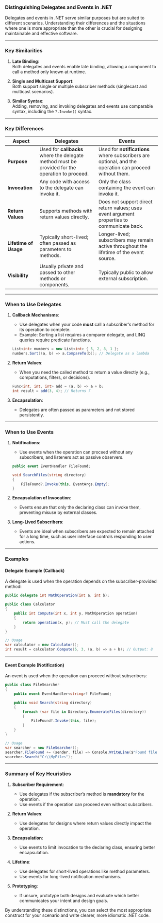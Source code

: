 ### **Distinguishing Delegates and Events in .NET**

Delegates and events in .NET serve similar purposes but are suited to different scenarios. Understanding their differences and the situations where one is more appropriate than the other is crucial for designing maintainable and effective software.

---

### **Key Similarities**
1. **Late Binding**:  
   Both delegates and events enable late binding, allowing a component to call a method only known at runtime.
   
2. **Single and Multicast Support**:  
   Both support single or multiple subscriber methods (singlecast and multicast scenarios).

3. **Similar Syntax**:  
   Adding, removing, and invoking delegates and events use comparable syntax, including the `?.Invoke()` syntax.

---

### **Key Differences**

| **Aspect**            | **Delegates**                                                                                   | **Events**                                                                                             |
| --------------------- | ----------------------------------------------------------------------------------------------- | ------------------------------------------------------------------------------------------------------ |
| **Purpose**           | Used for **callbacks** where the delegate method must be provided for the operation to proceed. | Used for **notifications** where subscribers are optional, and the operation can proceed without them. |
| **Invocation**        | Any code with access to the delegate can invoke it.                                             | Only the class containing the event can invoke it.                                                     |
| **Return Values**     | Supports methods with return values directly.                                                   | Does not support direct return values; uses event argument properties to communicate back.             |
| **Lifetime of Usage** | Typically short-lived; often passed as parameters to methods.                                   | Longer-lived; subscribers may remain active throughout the lifetime of the event source.               |
| **Visibility**        | Usually private and passed to other methods or components.                                      | Typically public to allow external subscription.                                                       |

---

### **When to Use Delegates**
1. **Callback Mechanisms**:  
   - Use delegates when your code **must** call a subscriber's method for its operation to complete.
   - Example: Sorting a list requires a comparer delegate, and LINQ queries require predicate functions.

   ```csharp
   List<int> numbers = new List<int> { 5, 2, 8, 1 };
   numbers.Sort((a, b) => a.CompareTo(b)); // Delegate as a lambda
   ```

2. **Return Values**:  
   - When you need the called method to return a value directly (e.g., computations, filters, or decisions).

   ```csharp
   Func<int, int, int> add = (a, b) => a + b;
   int result = add(3, 4); // Returns 7
   ```

3. **Encapsulation**:  
   - Delegates are often passed as parameters and not stored persistently.

---

### **When to Use Events**
1. **Notifications**:  
   - Use events when the operation can proceed without any subscribers, and listeners act as passive observers.

   ```csharp
   public event EventHandler FileFound;

   void SearchFiles(string directory)
   {
       FileFound?.Invoke(this, EventArgs.Empty);
   }
   ```

2. **Encapsulation of Invocation**:  
   - Events ensure that only the declaring class can invoke them, preventing misuse by external classes.

3. **Long-Lived Subscribers**:  
   - Events are ideal when subscribers are expected to remain attached for a long time, such as user interface controls responding to user actions.

---

### **Examples**

#### **Delegate Example (Callback)**
A delegate is used when the operation depends on the subscriber-provided method:

```csharp
public delegate int MathOperation(int a, int b);

public class Calculator
{
    public int Compute(int x, int y, MathOperation operation)
    {
        return operation(x, y); // Must call the delegate
    }
}

// Usage
var calculator = new Calculator();
int result = calculator.Compute(5, 3, (a, b) => a + b); // Output: 8
```

---

#### **Event Example (Notification)**
An event is used when the operation can proceed without subscribers:

```csharp
public class FileSearcher
{
    public event EventHandler<string>? FileFound;

    public void Search(string directory)
    {
        foreach (var file in Directory.EnumerateFiles(directory))
        {
            FileFound?.Invoke(this, file);
        }
    }
}

// Usage
var searcher = new FileSearcher();
searcher.FileFound += (sender, file) => Console.WriteLine($"Found file: {file}");
searcher.Search("C:\\MyFiles");
```

---

### **Summary of Key Heuristics**

1. **Subscriber Requirement**:  
   - Use delegates if the subscriber’s method is **mandatory** for the operation.  
   - Use events if the operation can proceed even without subscribers.

2. **Return Values**:  
   - Use delegates for designs where return values directly impact the operation.

3. **Encapsulation**:  
   - Use events to limit invocation to the declaring class, ensuring better encapsulation.

4. **Lifetime**:  
   - Use delegates for short-lived operations like method parameters.  
   - Use events for long-lived notification mechanisms.

5. **Prototyping**:  
   - If unsure, prototype both designs and evaluate which better communicates your intent and design goals.

By understanding these distinctions, you can select the most appropriate construct for your scenario and write clearer, more idiomatic .NET code.